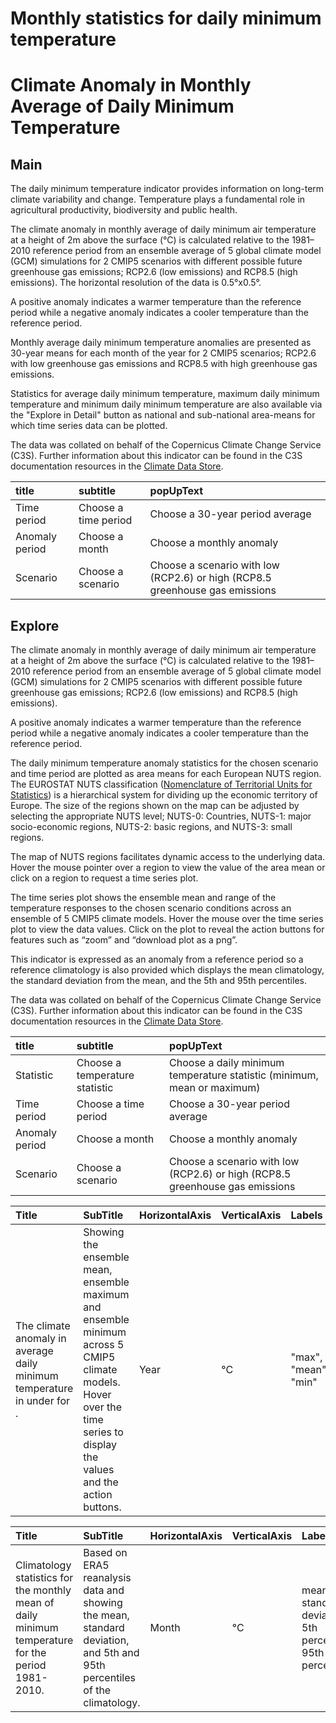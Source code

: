 
Monthly statistics for daily minimum temperature
================================================

# Climate Anomaly in Monthly Average of Daily Minimum Temperature

## Main


The daily minimum temperature indicator provides information on long-term climate variability and change. Temperature plays a fundamental role in agricultural productivity, biodiversity and public health.

The climate anomaly in monthly average of daily minimum air temperature at a height of 2m above the surface (°C) is calculated relative to the 1981–2010 reference period from an ensemble average of 5 global climate model (GCM) simulations for 2 CMIP5 scenarios with different possible future greenhouse gas emissions; RCP2.6 (low emissions) and RCP8.5 (high emissions). The horizontal resolution of the data is 0.5°x0.5°.

A positive anomaly indicates a warmer temperature than the reference period while a negative anomaly indicates a cooler temperature than the reference period.

Monthly average daily minimum temperature anomalies are presented as 30-year means for each month of the year for 2 CMIP5 scenarios; RCP2.6 with low greenhouse gas emissions and RCP8.5 with high greenhouse gas emissions.

Statistics for average daily minimum temperature, maximum daily minimum temperature and minimum daily minimum temperature are also available via the "Explore in Detail" button as national and sub-national area-means for which time series data can be plotted.

The data was collated on behalf of the Copernicus Climate Change Service (C3S).  Further information about this indicator can be found in the C3S documentation resources in the [Climate Data Store](https://cds.climate.copernicus.eu/cdsapp#!/dataset/sis-agroclimatic-indicators?tab=overview).  

|title|subtitle|popUpText|
| :--- | :--- | :--- |
|Time period|Choose a time period|Choose a 30-year period average|
|Anomaly period|Choose a month|Choose a monthly anomaly|
|Scenario|Choose a scenario|Choose a scenario with low (RCP2.6) or high (RCP8.5 greenhouse gas emissions|

## Explore


The climate anomaly in monthly average of daily minimum air temperature at a height of 2m above the surface (°C) is calculated relative to the 1981–2010 reference period from an ensemble average of 5 global climate model (GCM) simulations for 2 CMIP5 scenarios with different possible future greenhouse gas emissions; RCP2.6 (low emissions) and RCP8.5 (high emissions).

A positive anomaly indicates a warmer temperature than the reference period while a negative anomaly indicates a cooler temperature than the reference period.

The daily minimum temperature anomaly statistics for the chosen scenario and time period are plotted as area means for each European NUTS region. The EUROSTAT NUTS classification ([Nomenclature of Territorial Units for Statistics](https://ec.europa.eu/eurostat/web/nuts/background)) is a hierarchical system for dividing up the economic territory of Europe. The size of the regions shown on the map can be adjusted by selecting the appropriate NUTS level; NUTS-0: Countries, NUTS-1: major socio-economic regions, NUTS-2: basic regions, and NUTS-3: small regions.

The map of NUTS regions facilitates dynamic access to the underlying data. Hover the mouse pointer over a region to view the value of the area mean or click on a region to request a time series plot.

The time series plot shows the ensemble mean and range of the temperature responses to the chosen scenario conditions across an ensemble of 5 CMIP5 climate models. Hover the mouse over the time series plot to view the data values.  Click on the plot to reveal the action buttons for features such as “zoom” and “download plot as a png”.

This indicator is expressed as an anomaly from a reference period so a reference climatology is also provided which displays the mean climatology, the standard deviation from the mean, and the 5th and 95th percentiles.

The data was collated on behalf of the Copernicus Climate Change Service (C3S).  Further information about this indicator can be found in the C3S documentation resources in the [Climate Data Store](https://cds.climate.copernicus.eu/cdsapp#!/dataset/sis-agroclimatic-indicators?tab=overview).  

|title|subtitle |popUpText|
| :--- | :--- | :--- |
|Statistic|Choose a temperature statistic|Choose a daily minimum temperature statistic (minimum, mean or maximum)|
|Time period|Choose a time period|Choose a 30-year period average|
|Anomaly period|Choose a month|Choose a monthly anomaly|
|Scenario|Choose a scenario|Choose a scenario with low (RCP2.6) or high (RCP8.5 greenhouse gas emissions|
  

|Title|SubTitle|HorizontalAxis|VerticalAxis|Labels|
| :--- | :--- | :--- | :--- | :--- |
|The climate anomaly in <anomaly period> average daily minimum temperature in <NUTS> under <scenario> for <time period>.|Showing the ensemble mean, ensemble maximum and ensemble minimum across 5 CMIP5 climate models. Hover over the time series to display the values and the action buttons.|Year|°C|"max", "mean", "min"|
  

|Title|SubTitle|HorizontalAxis|VerticalAxis|Labels|
| :--- | :--- | :--- | :--- | :--- |
|Climatology statistics for the monthly mean of daily minimum temperature for the period 1981-2010.|Based on ERA5 reanalysis data and showing the mean, standard deviation, and 5th and 95th percentiles of the climatology.|Month|°C|mean and standard deviation, 5th percentile, 95th percentile|
